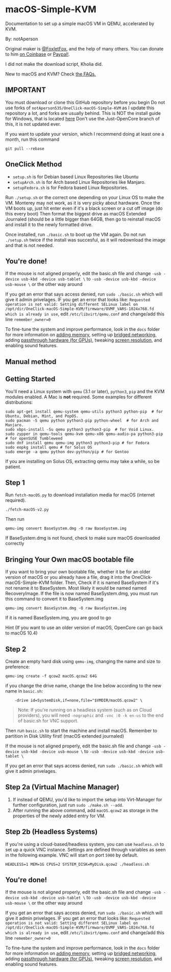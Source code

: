 # macOS-Simple-KVM
Documentation to set up a simple macOS VM in QEMU, accelerated by KVM.

By: notAperson

Original maker is [@FoxletFox](https://twitter.com/foxletfox), and the help of many others. You can donate to him [on Coinbase](https://commerce.coinbase.com/checkout/96dc5777-0abf-437d-a9b5-a78ae2c4c227) or [Paypal!](https://www.paypal.com/cgi-bin/webscr?cmd=_donations&business=QFXXKKAB2B9MA&item_name=macOS-Simple-KVM).

I did not make the download script, Kholia did.

New to macOS and KVM? Check [the FAQs.](docs/FAQs.md)

## IMPORTANT
You must download or clone this GitHub repository before you begin
Do not use forks of `notAperson535/OneClick-macOS-Simple-KVM` as I update this repository a lot, and forks are usually behind.
This is NOT the install guide for Windows, that is located [here](windows-install.md)
Don't use the Just-OpenCore branch of this, it is not updated ever.

If you want to update your version, which I recommend doing at least one a month, run this command
```
git pull --rebase
```

## OneClick Method
- `setup.sh` is for Debian based Linux Repositories like Ubuntu
- `setupArch.sh` is for Arch based Linux Repositories like Manjaro.
- `setupFedora.sh` is for Fedora based Linux Repositories.

Run `./setup.sh` or the correct one depending on your Linux OS to make the VM. Monterey may not work, as it is very picky about hardware.
Once the VM boots up, just hit enter even if it's a black screen or a cut off image (do this every boot) Then format the biggest drive as macOS Extended Journaled (should be a little bigger than 64GB, then go to reinstall macOS and install it to the newly formatted drive.

Once installed, run `./basic.sh` to boot up the VM again. Do not run `./setup.sh` twice if the install was succesful, as it will redownload the image and that is not needed.

## You're done!

If the mouse is not aligned properly, edit the basic.sh file and change `-usb -device usb-kbd -device usb-tablet \` to `-usb -device usb-kbd -device usb-mouse \` or the other way around

If you get an error that says access denied, run `sudo ./basic.sh` which will give it admin privelages. IF you get an error that looks like: `Requested operation is not valid: Setting different SELinux label on /opt/dir/OneClick-macOS-Simple-KVM/firmware/OVMF_VARS-1024x768.fd which is already in use`, edit `/etc/libvirt/qemu.conf` and change/add this line `remember_owner=0`

To fine-tune the system and improve performance, look in the `docs` folder for more information on [adding memory](docs/guide-performance.md), setting up [bridged networking](docs/guide-networking.md), adding [passthrough hardware (for GPUs)](docs/guide-passthrough.md), tweaking [screen resolution](docs/guide-screen-resolution.md), and enabling sound features.

## Manual method

## Getting Started
You'll need a Linux system with `qemu` (3.1 or later), `python3`, `pip` and the KVM modules enabled. A Mac is **not** required. Some examples for different distributions:

```
sudo apt-get install qemu-system qemu-utils python3 python-pip  # for Ubuntu, Debian, Mint, and PopOS.
sudo pacman -S qemu python python3-pip python-wheel  # for Arch and Manjaro.
sudo xbps-install -Su qemu python3 python3-pip  # for Void Linux.
sudo zypper in qemu-tools qemu-kvm qemu-x86 qemu-audio-pa python3-pip  # for openSUSE Tumbleweed
sudo dnf install qemu qemu-img python3 python3-pip # for Fedora
sudo eopkg install qemu # for Solus OS
sudo emerge -a qemu python dev-python/pip # for Gentoo
```

If you are installing on Solus OS, extracting qemu may take a while, so be patient.

## Step 1
Run `fetch-macOS.py` to download installation media for macOS (internet required).
```
./fetch-macOS-v2.py
```
Then run
```
qemu-img convert BaseSystem.dmg -O raw BaseSystem.img
```
If BaseSystem.dmg is not found, check to make sure macOS downloaded correctly

## Bringing Your Own macOS bootable file
If you want to bring your own bootable file, whether it be for an older version of macOS or you already have a file, drag it into the OneClick-macOS-Simple-KVM folder. Then, Check if it is named BaseSystem if it's not rename it to BaseSystem. Most likely it would be named named RecoveryImage.
If the file is now named BaseSystem.dmg, you must run this command to convert it to BaseSystem.img
```
qemu-img convert BaseSystem.dmg -O raw BaseSystem.img
```
If it is named BaseSystem.img, you are good to go

Hint (If you want to use an older version of macOS, OpenCore can go back to macOS 10.4)

## Step 2
Create an empty hard disk using `qemu-img`, changing the name and size to preference:
```
qemu-img create -f qcow2 macOS.qcow2 64G
```

if you change the drive name, change the line below according to the new name in `basic.sh`:
```
    -drive id=SystemDisk,if=none,file="$VMDIR/macOS.qcow2" \
```
> Note: If you're running on a headless system (such as on Cloud providers), you will need `-nographic` and `-vnc :0 -k en-us` to the end of basic.sh for VNC support.

Then run `basic.sh` to start the machine and install macOS. Remember to partition in Disk Utility first! (macOS extended journaled)

If the mouse is not aligned properly, edit the basic.sh file and change `-usb -device usb-kbd -device usb-mouse \` to `-usb -device usb-kbd -device usb-tablet \`

If you get an error that says access denied, run `sudo ./basic.sh` which will give it admin privelages.

## Step 2a (Virtual Machine Manager)
1. If instead of QEMU, you'd like to import the setup into Virt-Manager for further configuration, just run `sudo ./make.sh --add`.
2. After running the above command, add `macOS.qcow2` as storage in the properties of the newly added entry for VM.

## Step 2b (Headless Systems)
If you're using a cloud-based/headless system, you can use `headless.sh` to set up a quick VNC instance. Settings are defined through variables as seen in the following example. VNC will start on port `5900` by default.
```
HEADLESS=1 MEM=1G CPUS=2 SYSTEM_DISK=MyDisk.qcow2 ./headless.sh
```

## You're done!

If the mouse is not aligned properly, edit the basic.sh file and change `-usb -device usb-kbd -device usb-tablet \` to `-usb -device usb-kbd -device usb-mouse \` or the other way around

If you get an error that says access denied, run `sudo ./basic.sh` which will give it admin privelages. IF you get an error that looks like: `Requested operation is not valid: Setting different SELinux label on /opt/dir/OneClick-macOS-Simple-KVM/firmware/OVMF_VARS-1024x768.fd which is already in use`, edit `/etc/libvirt/qemu.conf` and change/add this line `remember_owner=0`

To fine-tune the system and improve performance, look in the `docs` folder for more information on [adding memory](docs/guide-performance.md), setting up [bridged networking](docs/guide-networking.md), adding [passthrough hardware (for GPUs)](docs/guide-passthrough.md), tweaking [screen resolution](docs/guide-screen-resolution.md), and enabling sound features.
